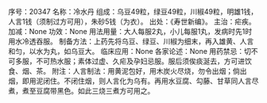 序号：20347
名称：冷水丹
组成：乌豆49粒，绿豆49粒，川椒49粒，明雄1钱，人言1钱（须制过方可用），朱砂5钱（为衣）。
出处：《寿世新编》。
主治：疟疾。
加减：None
功效：None
用法用量：大人每服2丸，小儿每服1丸，发病时先1时用水冷透吞服。
制备方法：上药先将乌豆、绿豆、川椒为细末，再入雄黄、人言和匀，以水为丸，如乌豆大。
临床应用：None
各家论述：None
用药禁忌：切不可多服，不可热水服；素体过虚、久疟及孕妇忌服。服后须俟痰涎去，方可进饮食、烟、茶。
附注：人言制法：用黄泥包好，用木炭火尽烧，勿令出烟；倘出烟，即用泥闭住。不闭住烟，则人言化为乌有。再用水豆腐、勾藤、甘草同人言尽煮，煮至豆腐带黑色。如此三烧三煮方可用之。
